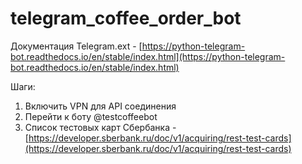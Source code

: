 # telegram_coffee_order_bot

Документация Telegram.ext - [https://python-telegram-bot.readthedocs.io/en/stable/index.html](https://python-telegram-bot.readthedocs.io/en/stable/index.html)

Шаги:
1. Включить VPN для API соединения
2. Перейти к боту @testcoffeebot
3. Список тестовых карт Сбербанка - [https://developer.sberbank.ru/doc/v1/acquiring/rest-test-cards](https://developer.sberbank.ru/doc/v1/acquiring/rest-test-cards)
